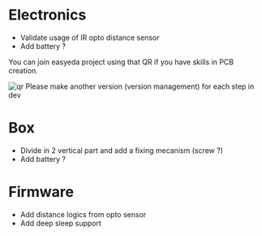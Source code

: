 # Electronics
- Validate usage of IR opto distance sensor
- Add battery ?

You can join easyeda project using that QR if you have skills in PCB creation.

![qr](https://user-images.githubusercontent.com/6782613/190206632-bd1e3e5f-6982-4284-9096-a39a20921d45.png)
Please make another version (version management) for each step in dev


# Box
- Divide in 2 vertical part and add a fixing mecanism (screw ?)
- Add battery ?


# Firmware 
- Add distance logics from opto sensor
- Add deep sleep support
